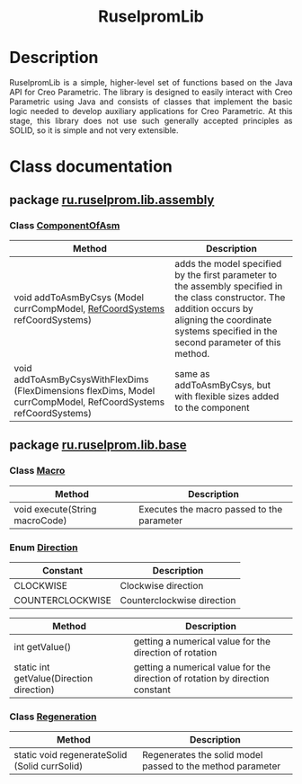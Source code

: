 <h1 align="center">RuselpromLib</h1>
 
# Description
<div style="text-align: justify ">RuselpromLib is a simple, higher-level set of functions based on the Java API for Creo Parametric. The library is designed to easily interact with Creo Parametric using Java and consists of classes that implement the basic logic needed to develop auxiliary applications for Creo Parametric.
At this stage, this library does not use such generally accepted principles as SOLID, so it is simple and not very extensible.</div>

# Class documentation
## package [ru.ruselprom.lib.assembly](src/main/java/ru/ruselprom/lib/assembly)
### Class [ComponentOfAsm](src/main/java/ru/ruselprom/lib/assembly/ComponentOfAsm.java)
| Method        | Description                                          | 
| ----------------- | ---------------------------------------------- | 
|void addToAsmByCsys (Model currCompModel, [RefCoordSystems](src/main/java/ru/ruselprom/lib/assembly/argument/RefCoordSystems.java) refCoordSystems)|adds the model specified by the first parameter to the assembly specified in the class constructor. The addition occurs by aligning the coordinate systems specified in the second parameter of this method.|
|void addToAsmByCsysWithFlexDims (FlexDimensions flexDims, Model currCompModel, RefCoordSystems refCoordSystems)|same as addToAsmByCsys, but with flexible sizes added to the component|
## package [ru.ruselprom.lib.base](src/main/java/ru/ruselprom/lib/base)
### Class [Macro](src/main/java/ru/ruselprom/lib/base/Macro.java) 
| Method        | Description                                          | 
| ------------- | -------------------------------------------------- | 
|void execute(String macroCode)|Executes the macro passed to the parameter|
### Enum [Direction](src/main/java/ru/ruselprom/lib/base/Direction.java)
| Constant      | Description                                          | 
| ------------- | -------------------------------------------------- | 
|CLOCKWISE|Clockwise direction|
|COUNTERCLOCKWISE|Counterclockwise direction|

| Method        | Description                                          | 
| ------------- | -------------------------------------------------- | 
|int getValue()|getting a numerical value for the direction of rotation|
|static int getValue(Direction direction)|getting a numerical value for the direction of rotation by direction constant|
### Class [Regeneration](src/main/java/ru/ruselprom/lib/base/Regeneration.java)
| Method        | Description                                          | 
| ------------- | -------------------------------------------------- | 
|static void regenerateSolid (Solid currSolid)|Regenerates the solid model passed to the method parameter|
